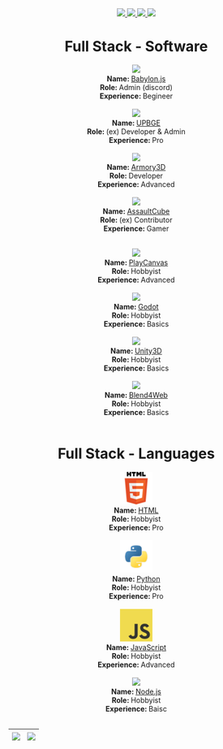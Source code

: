 <!-- SOCIAL LINKS -->
<div align="center">
  <a href="https://discord.gg/bn2xx6VkbP">
    <img src="https://img.shields.io/badge/discord-%23E60023.svg?&color=darkslateblue&style=for-the-badge&logo=discord&logoColor=white" />
  </a>
  <a href="https://youtube.com/channel/UCPnPW3BMq3Lv--L6XFoVfLA">
    <img src="https://img.shields.io/badge/youtube-%23E60023.svg?&style=for-the-badge&logo=youtube&logoColor=white" />
  </a>
  <a href="https://twitter.com/rpaladin_01">
    <img src="https://img.shields.io/badge/twitter-%23E60023.svg?&color=blue&style=for-the-badge&logo=twitter&logoColor=white" />
  </a>
  <a href="https://reddit.com/u/randompandagames">
    <img src="https://img.shields.io/badge/reddit-%23E60023.svg?&color=darkorange&style=for-the-badge&logo=reddit&logoColor=white" />
  </a>
</div>

<div align="center">
  <h1>Full Stack - Software</h1>

  <!-- Babylon.js -->
  <div>
    <img src="https://avatars.githubusercontent.com/u/4855800?s=200&v=4" width=64 /><br />
    <b>Name: </b><a href="https://babylonjs.com">Babylon.js</a><br />
    <b>Role: </b>Admin (discord)<br />
    <b>Experience: </b>Begineer
  </div><br />

  <!-- UPBGE -->
  <div>
    <img src="https://avatars.githubusercontent.com/u/16006310?s=200&v=4" width=64 /><br />
    <b>Name: </b><a href="https://upbge.org">UPBGE</a><br />
    <b>Role: </b>(ex) Developer & Admin<br />
    <b>Experience: </b>Pro
  <div><br />

  <!-- Armory3D -->
  <div>
    <img src="https://avatars.githubusercontent.com/u/20436620?s=200&v=4" width=64 /><br />
    <b>Name: </b><a href="https://armory3d.org">Armory3D</a><br />
    <b>Role: </b>Developer<br />
    <b>Experience: </b>Advanced
  <div><br />

  <!-- AssaultCube -->
  <div>
    <img src="https://avatars.githubusercontent.com/u/5957666?s=200&v=4" width=64 /></br />
    <b>Name: </b><a href="https://assault.cubers.net">AssaultCube</a></br />
    <b>Role: </b>(ex) Contributor</br />
    <b>Experience: </b>Gamer</p>
  <div></br />

  <!-- PlayCanvas -->
  <div>
    <img src="https://avatars.githubusercontent.com/u/1030579?s=200&v=4" width=64 /></br />
    <b>Name: </b><a href="https://playcanvas.com">PlayCanvas</a></br />
    <b>Role: </b>Hobbyist</br />
    <b>Experience: </b>Advanced
  <div></br />

  <!-- Godot -->
  <div>
    <img src="https://avatars.githubusercontent.com/u/6318500?s=200&v=4" width=64 /></br />
    <b>Name: </b><a href="https://godotengine.org">Godot</a></br />
    <b>Role: </b>Hobbyist</br />
    <b>Experience: </b>Basics
  <div></br />

  <!-- Unity3D -->
  <div>
    <img src="https://avatars.githubusercontent.com/u/13039680?s=200&v=4" width=64 /></br />
    <b>Name: </b><a href="https://unity3d.com">Unity3D</a></br />
    <b>Role: </b>Hobbyist</br />
    <b>Experience: </b>Basics
  <div></br />

  <!-- Blend4Web -->
  <div>
    <img src="https://avatars.githubusercontent.com/u/7070926?s=200&v=4" width=64 /></br />
    <b>Name: </b><a href="https://blend4web.com">Blend4Web</a></br />
    <b>Role: </b>Hobbyist</br />
    <b>Experience: </b>Basics
  <div></br />
  
</div>
  
<div align="center">
  <h1>Full Stack - Languages</h1>
  
  <!-- HTML5 -->
  <div>
    <img src="https://raw.githubusercontent.com/github/explore/80688e429a7d4ef2fca1e82350fe8e3517d3494d/topics/html/html.png" width=64 /></br />
    <b>Name: </b><a href="https://developer.mozilla.org">HTML</a></br />
    <b>Role: </b>Hobbyist</br />
    <b>Experience: </b>Pro
  <div></br />

  <!-- Python -->
  <div>
    <img src="https://raw.githubusercontent.com/github/explore/80688e429a7d4ef2fca1e82350fe8e3517d3494d/topics/python/python.png" width=64 /></br />
    <b>Name: </b><a href="https://python.org">Python</a></br />
    <b>Role: </b>Hobbyist</br />
    <b>Experience: </b>Pro
  <div></br />

  <!-- JavaScript -->
  <div>
    <img src="https://raw.githubusercontent.com/github/explore/80688e429a7d4ef2fca1e82350fe8e3517d3494d/topics/javascript/javascript.png" width=64 /></br />
    <b>Name: </b><a href="https://www.javascript.com/">JavaScript</a></br />
    <b>Role: </b>Hobbyist</br />
    <b>Experience: </b>Advanced
  <div></br />

  <!-- Node.js -->
  <div>
    <img src="https://avatars.githubusercontent.com/u/9950313?s=200&v=4" width=64 /></br />
    <b>Name: </b><a href="https://nodejs.org">Node.js</a></br />
    <b>Role: </b>Hobbyist</br />
    <b>Experience: </b>Baisc
  <div></br />
  
</div>

|  <img align="center" src="https://github-readme-stats.vercel.app/api/top-langs/?username=rpaladin&layout=compact&theme=ayu-mirage&show_icons=true" /> | <img align="center" src="https://github-readme-stats.vercel.app/api?username=rpaladin&theme=ayu-mirage&show_icons=true" />
| ------------- | ------------- |

